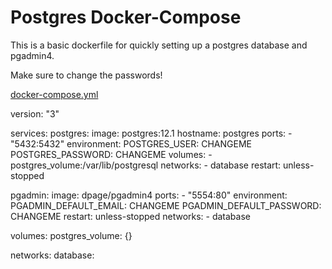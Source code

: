 # Postgres Docker-Compose

This is a basic dockerfile for quickly setting up a postgres database and pgadmin4.

Make sure to change the passwords!

[docker-compose.yml](./docker-compose.yml)

version: "3"

services:
  postgres:
    image: postgres:12.1
    hostname: postgres
    ports:
      - "5432:5432"
    environment:
      POSTGRES_USER: CHANGEME
      POSTGRES_PASSWORD: CHANGEME
    volumes:
      - postgres_volume:/var/lib/postgresql
    networks:
      - database
    restart: unless-stopped

  pgadmin:
    image: dpage/pgadmin4
    ports:
      - "5554:80"
    environment:
      PGADMIN_DEFAULT_EMAIL: CHANGEME
      PGADMIN_DEFAULT_PASSWORD: CHANGEME
    restart: unless-stopped
    networks:
      - database

volumes:
  postgres_volume: {}

networks:
  database:
